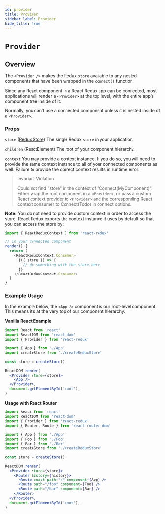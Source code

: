 ```yaml
---
id: provider
title: Provider
sidebar_label: Provider
hide_title: true
---
```


# `Provider`

## Overview

The `<Provider />` makes the Redux `store` available to any nested components that have been wrapped in the `connect()` function.

Since any React component in a React Redux app can be connected, most applications will render a `<Provider>` at the top level, with the entire app’s component tree inside of it.

Normally, you can’t use a connected component unless it is nested inside of a `<Provider>`.

### Props

`store` ([Redux Store](https://redux.js.org/api/store))
The single Redux `store` in your application.

`children` (ReactElement)
The root of your component hierarchy.

`context`
You may provide a context instance. If you do so, you will need to provide the same context instance to all of your connected components as well. Failure to provide the correct context results in runtime error:

> Invariant Violation
>
> Could not find "store" in the context of "Connect(MyComponent)". Either wrap the root component in a `<Provider>`, or pass a custom React context provider to `<Provider>` and the corresponding React context consumer to Connect(Todo) in connect options.

**Note:** You do not need to provide custom context in order to access the store.
React Redux exports the context instance it uses by default so that you can access the store by:

```js
import { ReactReduxContext } from 'react-redux'

// in your connected component
render() {
  return (
    <ReactReduxContext.Consumer>
      {({ store }) => {
        // do something with the store here
      }}
    </ReactReduxContext.Consumer>
  )
}
```

### Example Usage

In the example below, the `<App />` component is our root-level component. This means it’s at the very top of our component hierarchy.

**Vanilla React Example**

```jsx
import React from 'react'
import ReactDOM from 'react-dom'
import { Provider } from 'react-redux'

import { App } from './App'
import createStore from './createReduxStore'

const store = createStore()

ReactDOM.render(
  <Provider store={store}>
    <App />
  </Provider>,
  document.getElementById('root'),
)
```

**Usage with React Router**

```jsx
import React from 'react'
import ReactDOM from 'react-dom'
import { Provider } from 'react-redux'
import { Router, Route } from 'react-router-dom'

import { App } from './App'
import { Foo } from './Foo'
import { Bar } from './Bar'
import createStore from './createReduxStore'

const store = createStore()

ReactDOM.render(
  <Provider store={store}>
    <Router history={history}>
      <Route exact path="/" component={App} />
      <Route path="/foo" component={Foo} />
      <Route path="/bar" component={Bar} />
    </Router>
  </Provider>,
  document.getElementById('root'),
)
```
